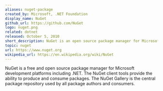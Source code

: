 ```yaml
---
aliases: nuget-package
created_by: Microsoft, .NET Foundation
display_name: NuGet
github_url: https://github.com/NuGet
logo: nuget.png
related: dotnet
released: October 5, 2010
short_description: NuGet is an open source package manager for Microsoft development platforms including .NET.
topic: nuget
url: https://www.nuget.org
wikipedia_url: https://en.wikipedia.org/wiki/NuGet
---
```

NuGet is a free and open source package manager for Microsoft development platforms including .NET. The NuGet client tools provide the ability to produce and consume packages. The NuGet Gallery is the central package repository used by all package authors and consumers.
